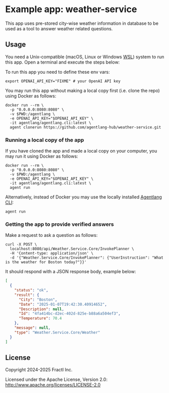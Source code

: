 # Example app: weather-service

This app uses pre-stored city-wise weather information in database to
be used as a tool to answer weather related questions.

## Usage

You need a Unix-compatible (macOS, Linux or Windows [WSL](https://learn.microsoft.com/en-us/windows/wsl/install))
system to run this app. Open a terminal and execute the steps below:

To run this app you need to define these env vars:

```shell
export OPENAI_API_KEY="FIXME" # your OpenAI API key
```

You may run this app without making a local copy first (i.e. clone the repo)
using Docker as follows:

```shell
docker run --rm \
  -p "0.0.0.0:8080:8080" \
  -v $PWD:/agentlang \
  -e OPENAI_API_KEY="$OPENAI_API_KEY" \
  -it agentlang/agentlang.cli:latest \
  agent clonerun https://github.com/agentlang-hub/weather-service.git
```

### Running a local copy of the app

If you have cloned the app and made a local copy on your computer,
you may run it using Docker as follows:

```shell
docker run --rm \
  -p "0.0.0.0:8080:8080" \
  -v $PWD:/agentlang \
  -e OPENAI_API_KEY="$OPENAI_API_KEY" \
  -it agentlang/agentlang.cli:latest \
  agent run
```

Alternatively, instead of Docker you may use the locally installed
[Agentlang CLI](https://github.com/agentlang-ai/agentlang.cli):

```shell
agent run
```

### Getting the app to provide verified answers

Make a request to ask a question as follows:

```shell
curl -X POST \
  localhost:8080/api/Weather.Service.Core/InvokePlanner \
  -H 'Content-type: application/json' \
  -d '{"Weather.Service.Core/InvokePlanner": {"UserInstruction": "What is the weather for Boston today?"}}'
```

It should respond with a JSON response body, example below:

```json
[
  {
    "status": "ok",
    "result": {
      "City": "Boston",
      "Date": "2025-01-07T19:42:30.40914652",
      "Description": null,
      "Id": "4fa414bc-d2ec-402d-825e-b88a6a504ef3",
      "Temperature": 70.4
    },
    "message": null,
    "type": "Weather.Service.Core/Weather"
  }
]
```

## License

Copyright 2024-2025 Fractl Inc.

Licensed under the Apache License, Version 2.0:
http://www.apache.org/licenses/LICENSE-2.0

